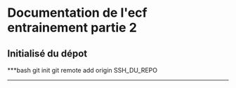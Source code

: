 # Documentation de l'ecf entrainement partie 2

## Initialisé du dépot

***bash
git init
git remote add origin SSH_DU_REPO
***

